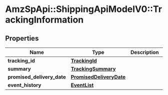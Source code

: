 # AmzSpApi::ShippingApiModelV0::TrackingInformation

## Properties
Name | Type | Description | Notes
------------ | ------------- | ------------- | -------------
**tracking_id** | [**TrackingId**](TrackingId.md) |  | 
**summary** | [**TrackingSummary**](TrackingSummary.md) |  | 
**promised_delivery_date** | [**PromisedDeliveryDate**](PromisedDeliveryDate.md) |  | 
**event_history** | [**EventList**](EventList.md) |  | 

